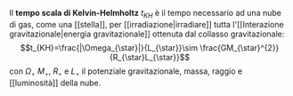 Il **tempo scala di Kelvin-Helmholtz** $t_{KH}$ è il tempo necessario ad una nube di gas, come una [[stella]], per [[irradiazione|irradiare]] tutta l'[[Interazione gravitazionale|energia gravitazionale]] ottenuta dal collasso gravitazionale:
$$t_{KH}=\frac{|\Omega_{\star}|}{L_{\star}}\sim \frac{GM_{\star}^{2}}{R_{\star}L_{\star}}$$
con $\Omega_{\star}$ $M_{\star}$, $R_{\star}$ e $L_{\star}$ il potenziale gravitazionale, massa, raggio e [[luminosità]] della nube.